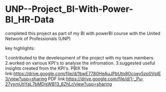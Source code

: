 # UNP--Project_BI-With-Power-BI_HR-Data

completed this project as part of my BI with powerBI course with the United Network of Professionals (UNP)

key highlights:

1.contributed to the develeopment of the project with my team members.
2.worked on various KPI's to analyse the infromation.
3.suggested  useful insights created from the KPI's.
PBIX file link:https://drive.google.com/file/d/1bwE7780HeAuJPbUtp8Ocoey5zp0VpIE3/view?usp=sharing
PDF link:https://drive.google.com/file/d/1-_Pu-27yxmUtiYaL7bMDjsWB13_6ZhLr/view?usp=sharing
